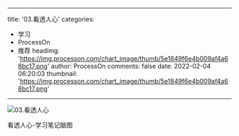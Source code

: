 
---
title: '03.看透人心'
categories: 
 - 学习
 - ProcessOn
 - 推荐
headimg: 'https://img.processon.com/chart_image/thumb/5e1849f6e4b009af4a68bc17.png'
author: ProcessOn
comments: false
date: 2022-02-04 06:20:03
thumbnail: 'https://img.processon.com/chart_image/thumb/5e1849f6e4b009af4a68bc17.png'
---

<div>   
<img class="thumb" alt="03.看透人心" src="https://img.processon.com/chart_image/thumb/5e1849f6e4b009af4a68bc17.png" referrerpolicy="no-referrer">
<p>看透人心-学习笔记脑图</p>  
</div>
            